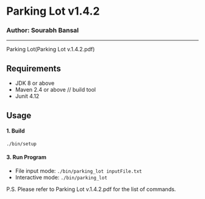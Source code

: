 # Parking Lot v1.4.2
### Author: Sourabh Bansal
<hr>
Parking Lot(<a>Parking Lot v.1.4.2.pdf</a>)

## Requirements
- JDK 8 or above
- Maven 2.4 or above // build tool
- Junit 4.12


## Usage
#### 1. Build
```./bin/setup```
#### 3. Run Program
- File input mode:
```./bin/parking_lot inputFile.txt```
- Interactive mode:
```./bin/parking_lot```

P.S. Please refer to Parking Lot v.1.4.2.pdf for the list of commands.
